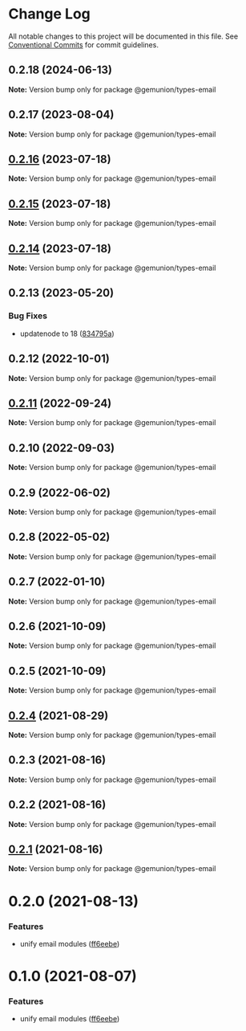 # Change Log

All notable changes to this project will be documented in this file.
See [Conventional Commits](https://conventionalcommits.org) for commit guidelines.

## 0.2.18 (2024-06-13)

**Note:** Version bump only for package @gemunion/types-email

## 0.2.17 (2023-08-04)

**Note:** Version bump only for package @gemunion/types-email

## [0.2.16](https://github.com/gemunion/common-packages/compare/@gemunion/types-email@0.2.15...@gemunion/types-email@0.2.16) (2023-07-18)

**Note:** Version bump only for package @gemunion/types-email

## [0.2.15](https://github.com/gemunion/common-packages/compare/@gemunion/types-email@0.2.14...@gemunion/types-email@0.2.15) (2023-07-18)

**Note:** Version bump only for package @gemunion/types-email

## [0.2.14](https://github.com/gemunion/common-packages/compare/@gemunion/types-email@0.2.13...@gemunion/types-email@0.2.14) (2023-07-18)

**Note:** Version bump only for package @gemunion/types-email

## 0.2.13 (2023-05-20)

### Bug Fixes

- updatenode to 18 ([834795a](https://github.com/gemunion/common-packages/commit/834795aca8d9c351fde907fbdb511f437c707f11))

## 0.2.12 (2022-10-01)

**Note:** Version bump only for package @gemunion/types-email

## [0.2.11](https://github.com/gemunion/common-packages/compare/@gemunion/types-email@0.2.10...@gemunion/types-email@0.2.11) (2022-09-24)

**Note:** Version bump only for package @gemunion/types-email

## 0.2.10 (2022-09-03)

**Note:** Version bump only for package @gemunion/types-email

## 0.2.9 (2022-06-02)

**Note:** Version bump only for package @gemunion/types-email

## 0.2.8 (2022-05-02)

**Note:** Version bump only for package @gemunion/types-email

## 0.2.7 (2022-01-10)

**Note:** Version bump only for package @gemunion/types-email

## 0.2.6 (2021-10-09)

**Note:** Version bump only for package @gemunion/types-email

## 0.2.5 (2021-10-09)

**Note:** Version bump only for package @gemunion/types-email

## [0.2.4](https://github.com/gemunion/nestjs-packages/compare/@gemunion/types-email@0.2.3...@gemunion/types-email@0.2.4) (2021-08-29)

**Note:** Version bump only for package @gemunion/types-email

## 0.2.3 (2021-08-16)

**Note:** Version bump only for package @gemunion/types-email

## 0.2.2 (2021-08-16)

**Note:** Version bump only for package @gemunion/types-email

## [0.2.1](https://github.com/gemunion/nestjs-packages/compare/@gemunion/types-email@0.2.0...@gemunion/types-email@0.2.1) (2021-08-16)

**Note:** Version bump only for package @gemunion/types-email

# 0.2.0 (2021-08-13)

### Features

- unify email modules ([ff6eebe](https://github.com/gemunion/nestjs-packages/commit/ff6eebec500a2ab07077ac216879ec5af7c362e3))

# 0.1.0 (2021-08-07)

### Features

- unify email modules ([ff6eebe](https://github.com/gemunion/nestjs-packages/commit/ff6eebec500a2ab07077ac216879ec5af7c362e3))
